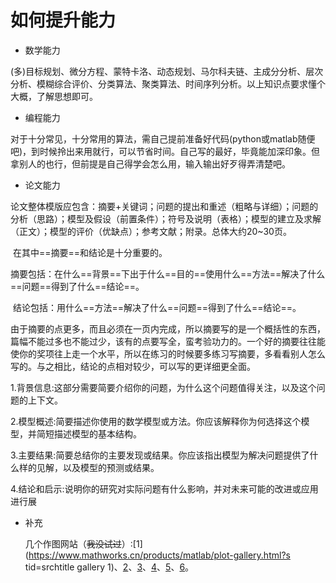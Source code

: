 # 如何提升能力

- 数学能力

​	(多)目标规划、微分方程、蒙特卡洛、动态规划、马尔科夫链、主成分分析、层次分析、模糊综合评价、分类算法、聚类算法、时间序列分析。以上知识点要求懂个大概，了解思想即可。

- 编程能力	

​	对于十分常见，十分常用的算法，需自己提前准备好代码(python或matlab随便吧)，到时候拎出来用就行，可以节省时间。自己写的最好，毕竟能加深印象。但拿别人的也行，但前提是自己得学会怎么用，输入输出好歹得弄清楚吧。

- 论文能力

​	论文整体模版应包含：摘要+关键词；问题的提出和重述（粗略与详细）；问题的分析（思路）；模型及假设（前置条件）；符号及说明（表格）；模型的建立及求解（正文）；模型的评价（优缺点）；参考文献；附录。总体大约20~30页。

​	在其中==摘要==和结论是十分重要的。

​	摘要包括：在什么==背景==下出于什么==目的==使用什么==方法==解决了什么==问题==得到了什么==结论==。

​	结论包括：用什么==方法==解决了什么==问题==得到了什么==结论==。

​	由于摘要的点更多，而且必须在一页内完成，所以摘要写的是一个概括性的东西，篇幅不能过多也不能过少，该有的点要写全，蛮考验功力的。一个好的摘要往往能使你的奖项往上走一个水平，所以在练习的时候要多练习写摘要，多看看别人怎么写的。与之相比，结论的点相对较少，可以写的更详细更全面。

​	1.背景信息:这部分需要简要介绍你的问题，为什么这个问题值得关注，以及这个问题的上下文。

​	2.模型概述:简要描述你使用的数学模型或方法。你应该解释你为何选择这个模型，并简短描述模型的基本结构。

​	3.主要结果:简要总结你的主要发现或结果。你应该指出模型为解决问题提供了什么样的见解，以及模型的预测或结果。

​	4.结论和启示:说明你的研究对实际问题有什么影响，并对未来可能的改进或应用进行展

- 补充

  几个作图网站（~~我没试过~~）:[1](https://www.mathworks.cn/products/matlab/plot-gallery.html?s tid=srchtitle gallery 1)、[2](https://matplotlib.org/)、[3](https://seaborn.pydata.org/)、[4](https://r-charts.com/)、[5](http://r-graph-gallery.com/index.html)、[6](http://plotly.com/graphing-libraries/)。